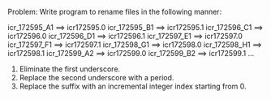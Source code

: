 Problem: Write program to rename files in the following manner:

icr_172595_A1 ==> icr172595.0
icr_172595_B1 ==> icr172595.1
icr_172596_C1 ==> icr172596.0
icr_172596_D1 ==> icr172596.1
icr_172597_E1 ==> icr172597.0
icr_172597_F1 ==> icr172597.1
icr_172598_G1 ==> icr172598.0
icr_172598_H1 ==> icr172598.1
icr_172599_A2 ==> icr172599.0
icr_172599_B2 ==> icr172599.1
...
1. Eliminate the first underscore. 
2. Replace the second underscore with a period.
3. Replace the suffix with an incremental integer index starting from 0.

